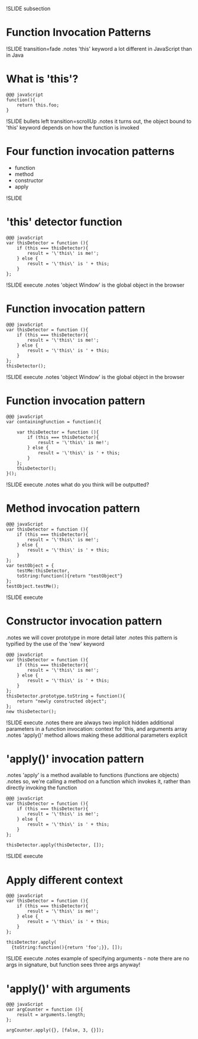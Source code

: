 !SLIDE subsection

# Function Invocation Patterns #

!SLIDE transition=fade
.notes 'this' keyword a lot different in JavaScript than in Java

# What is 'this'? #

	@@@ javaScript
    function(){
        return this.foo;
    }

!SLIDE bullets left transition=scrollUp
.notes it turns out, the object bound to 'this' keyword depends on how the function is invoked

# Four function invocation patterns #

* function
* method
* constructor
* apply

!SLIDE

# 'this' detector function #

    @@@ javaScript
    var thisDetector = function (){
        if (this === thisDetector){
            result = '\'this\' is me!';
        } else {
            result = '\'this\' is ' + this;
        }
    };

!SLIDE execute
.notes 'object Window' is the global object in the browser

# Function invocation pattern #

    @@@ javaScript
    var thisDetector = function (){
        if (this === thisDetector){
            result = '\'this\' is me!';
        } else {
            result = '\'this\' is ' + this;
        }
    };
    thisDetector();

!SLIDE execute
.notes 'object Window' is the global object in the browser

# Function invocation pattern #

    @@@ javaScript
    var containingFunction = function(){

        var thisDetector = function (){
            if (this === thisDetector){
                result = '\'this\' is me!';
            } else {
                result = '\'this\' is ' + this;
            }
        };
        thisDetector();
    }();

!SLIDE execute
.notes what do you think will be outputted?

# Method invocation pattern #

    @@@ javaScript
    var thisDetector = function (){
        if (this === thisDetector){
            result = '\'this\' is me!';
        } else {
            result = '\'this\' is ' + this;
        }
    };
    var testObject = {
        testMe:thisDetector,
        toString:function(){return "testObject"}
    };
    testObject.testMe();

!SLIDE execute

# Constructor invocation pattern #
.notes we will cover prototype in more detail later
.notes this pattern is typified by the use of the 'new' keyword

    @@@ javaScript
    var thisDetector = function (){
        if (this === thisDetector){
            result = '\'this\' is me!';
        } else {
            result = '\'this\' is ' + this;
        }
    };
    thisDetector.prototype.toString = function(){
        return "newly constructed object";
    };
    new thisDetector();

!SLIDE execute
.notes there are always two implicit hidden additional parameters in a function invocation: context for 'this, and arguments array
.notes 'apply()' method allows making these additional parameters explicit

# 'apply()' invocation pattern #
.notes 'apply' is a method available to functions (functions are objects)
.notes so, we're calling a method on a function which invokes it, rather than directly invoking the function

    @@@ javaScript
    var thisDetector = function (){
        if (this === thisDetector){
            result = '\'this\' is me!';
        } else {
            result = '\'this\' is ' + this;
        }
    };

    thisDetector.apply(thisDetector, []);

!SLIDE execute

# Apply different context #

    @@@ javaScript
    var thisDetector = function (){
        if (this === thisDetector){
            result = '\'this\' is me!';
        } else {
            result = '\'this\' is ' + this;
        }
    };

    thisDetector.apply(
      {toString:function(){return 'foo';}}, []);


!SLIDE execute
.notes example of specifying arguments - note there are no args in signature, but function sees three args anyway!

# 'apply()' with arguments #

    @@@ javaScript
    var argCounter = function (){
        result = arguments.length;
    };

    argCounter.apply({}, [false, 3, {}]);




